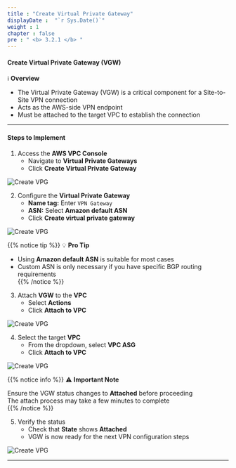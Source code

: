 ```yaml
---
title : "Create Virtual Private Gateway"
displayDate :  "`r Sys.Date()`"
weight : 1
chapter : false
pre : " <b> 3.2.1 </b> "
---
```


#### Create Virtual Private Gateway (VGW)

ℹ️ **Overview**

- The Virtual Private Gateway (VGW) is a critical component for a Site-to-Site VPN connection  
- Acts as the AWS-side VPN endpoint  
- Must be attached to the target VPC to establish the connection  

---

#### Steps to Implement

1. Access the **AWS VPC Console**
    - Navigate to **Virtual Private Gateways**
    - Click **Create Virtual Private Gateway**

![Create VPG](/FCJ_Workshop_VuNgocQuang/images/3/3-2/3-2-1/0001.png?featherlight=false&width=90pc)

2. Configure the **Virtual Private Gateway**
    - **Name tag:** Enter `VPN Gateway`
    - **ASN:** Select **Amazon default ASN**
    - Click **Create virtual private gateway**

![Create VPG](/FCJ_Workshop_VuNgocQuang/images/3/3-2/3-2-1/0002.png?featherlight=false&width=90pc)

{{% notice tip %}}
💡 **Pro Tip**

- Using **Amazon default ASN** is suitable for most cases  
- Custom ASN is only necessary if you have specific BGP routing requirements  
{{% /notice %}}

3. Attach **VGW** to the **VPC**
    - Select **Actions**
    - Click **Attach to VPC**

![Create VPG](/FCJ_Workshop_VuNgocQuang/images/3/3-2/3-2-1/0003.png?featherlight=false&width=90pc)

4. Select the target **VPC**
    - From the dropdown, select **VPC ASG**
    - Click **Attach to VPC**

![Create VPG](/FCJ_Workshop_VuNgocQuang/images/3/3-2/3-2-1/0004.png?featherlight=false&width=90pc)

{{% notice info %}}
⚠️ **Important Note**

Ensure the VGW status changes to **Attached** before proceeding  
The attach process may take a few minutes to complete  
{{% /notice %}}

5. Verify the status
    - Check that **State** shows **Attached**
    - VGW is now ready for the next VPN configuration steps

![Create VPG](/FCJ_Workshop_VuNgocQuang/images/3/3-2/3-2-1/0005.png?featherlight=false&width=90pc)

---